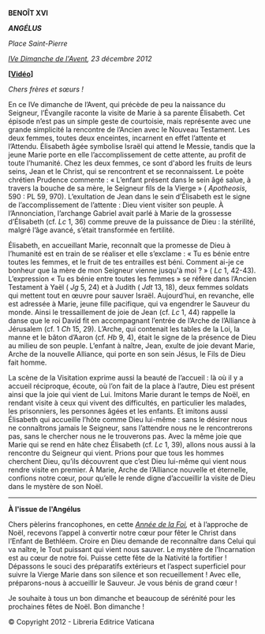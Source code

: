 **BENOÎT XVI**

***ANGÉLUS***

*Place Saint-Pierre*

*[IVe Dimanche de l'Avent](http://www.vatican.va/liturgical_year/advent/2012/index_fr.html), 23 décembre 2012*

**\[****[Vidéo](http://player.rv.va/vaticanplayer.asp?language=it&tic=VA_622A6Z38)****\]**

*Chers frères et sœurs !*

En ce IVe dimanche de l’Avent, qui précède de peu la naissance du Seigneur, l’Évangile raconte la visite de Marie à sa parente Élisabeth. Cet épisode n’est pas un simple geste de courtoisie, mais représente avec une grande simplicité la rencontre de l’Ancien avec le Nouveau Testament. Les deux femmes, toutes deux enceintes, incarnent en effet l’attente et l’Attendu. Élisabeth âgée symbolise Israël qui attend le Messie, tandis que la jeune Marie porte en elle l’accomplissement de cette attente, au profit de toute l’humanité. Chez les deux femmes, ce sont d'abord les fruits de leurs seins, Jean et le Christ, qui se rencontrent et se reconnaissent. Le poète chrétien Prudence commente : « L’enfant présent dans le sein âgé salue, à travers la bouche de sa mère, le Seigneur fils de la Vierge » ( *Apotheosis*, 590 : PL 59, 970). L’exultation de Jean dans le sein d’Élisabeth est le signe de l’accomplissement de l’attente : Dieu vient visiter son peuple. À l’Annonciation, l’archange Gabriel avait parlé à Marie de la grossesse d’Élisabeth (cf. *Lc* 1, 36) comme preuve de la puissance de Dieu : la stérilité, malgré l’âge avancé, s’était transformée en fertilité.

Élisabeth, en accueillant Marie, reconnaît que la promesse de Dieu à l’humanité est en train de se réaliser et elle s’exclame : « Tu es bénie entre toutes les femmes, et le fruit de tes entrailles est béni. Comment ai-je ce bonheur que la mère de mon Seigneur vienne jusqu'à moi ? » ( *Lc* 1, 42-43). L’expression « Tu es bénie entre toutes les femmes » se réfère dans l’Ancien Testament à Yaël ( *Jg* 5, 24) et à Judith ( *Jdt* 13, 18), deux femmes soldats qui mettent tout en œuvre pour sauver Israël. Aujourd’hui, en revanche, elle est adressée à Marie, jeune fille pacifique, qui va engendrer le Sauveur du monde. Ainsi le tressaillement de joie de Jean (cf. *Lc* 1, 44) rappelle la danse que le roi David fit en accompagnant l’entrée de l’Arche de l’Alliance à Jérusalem (cf. 1 *Ch* 15, 29). L’Arche, qui contenait les tables de la Loi, la manne et le bâton d’Aaron (cf. *Hb* 9, 4), était le signe de la présence de Dieu au milieu de son peuple. L’enfant à naître, Jean, exulte de joie devant Marie, Arche de la nouvelle Alliance, qui porte en son sein Jésus, le Fils de Dieu fait homme.

La scène de la Visitation exprime aussi la beauté de l’accueil : là où il y a accueil réciproque, écoute, où l’on fait de la place à l’autre, Dieu est présent ainsi que la joie qui vient de Lui. Imitons Marie durant le temps de Noël, en rendant visite à ceux qui vivent des difficultés, en particulier les malades, les prisonniers, les personnes âgées et les enfants. Et imitons aussi Élisabeth qui accueille l’hôte comme Dieu lui-même : sans le désirer nous ne connaîtrons jamais le Seigneur, sans l’attendre nous ne le rencontrerons pas, sans le chercher nous ne le trouverons pas. Avec la même joie que Marie qui se rend en hâte chez Élisabeth (cf. *Lc* 1, 39), allons nous aussi à la rencontre du Seigneur qui vient. Prions pour que tous les hommes cherchent Dieu, qu’ils découvrent que c’est Dieu lui-même qui vient nous rendre visite en premier. À Marie, Arche de l’Alliance nouvelle et éternelle, confions notre cœur, pour qu’elle le rende digne d’accueillir la visite de Dieu dans le mystère de son Noël.

* * *

**À l'issue de l'Angélus**

Chers pèlerins francophones, en cette *[Année de la Foi](http://www.vatican.va/special/annus_fidei/index_fr.htm),* et à l’approche de Noël, recevons l’appel à convertir notre cœur pour fêter le Christ dans l’Enfant de Bethléem. Croire en Dieu demande de reconnaître dans Celui qui va naître, le Tout puissant qui vient nous sauver. Le mystère de l’Incarnation est au cœur de notre foi. Puisse cette fête de la Nativité la fortifier ! Dépassons le souci des préparatifs extérieurs et l’aspect superficiel pour suivre la Vierge Marie dans son silence et son recueillement ! Avec elle, préparons-nous à accueillir le Sauveur. Je vous bénis de grand cœur !

Je souhaite à tous un bon dimanche et beaucoup de sérénité pour les prochaines fêtes de Noël. Bon dimanche !

© Copyright 2012 - Libreria Editrice Vaticana
